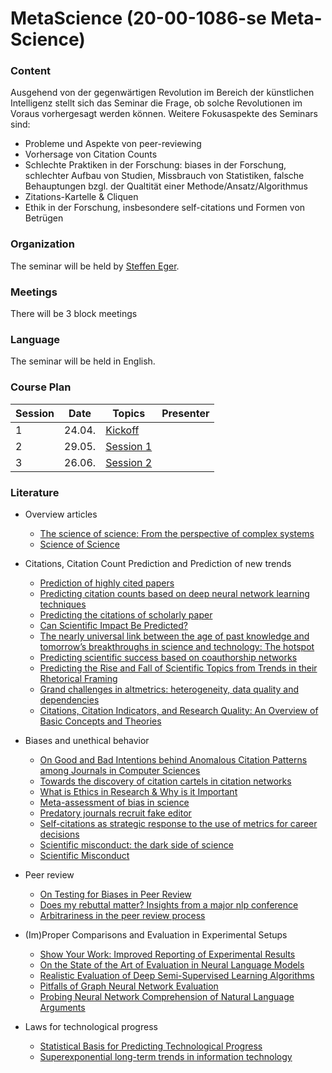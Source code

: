 # MetaScience (20-00-1086-se Meta-Science)


### Content 

Ausgehend von der gegenwärtigen Revolution im Bereich der künstlichen Intelligenz stellt sich das Seminar die Frage, ob solche Revolutionen im Voraus vorhergesagt werden können. Weitere Fokusaspekte des Seminars sind:
- Probleme und Aspekte von peer-reviewing
- Vorhersage von Citation Counts
- Schlechte Praktiken in der Forschung: biases in der Forschung, schlechter Aufbau von Studien, Missbrauch von Statistiken, falsche Behauptungen bzgl. der Qualtität einer Methode/Ansatz/Algorithmus
- Zitations-Kartelle & Cliquen
- Ethik in der Forschung, insbesondere self-citations und Formen von Betrügen

### Organization
The seminar will be held by [Steffen Eger](https://www.informatik.tu-darmstadt.de/aiphes/aiphes/irg_position/index.en.jsp).
### Meetings
There will be 3 block meetings
### Language
The seminar will be held in English.

### Course Plan

|Session|Date|Topics|Presenter|
|-|------|---------------------------|-------------|
|1 | 24.04. | [Kickoff]() |  ||
|2 | 29.05. | [Session 1]() |  ||
|3 | 26.06. | [Session 2]()  ||

### Literature

* Overview articles
   - [The science of science: From the perspective of complex systems](https://www.sciencedirect.com/science/article/pii/S0370157317303289)
   - [Science of Science](https://www.barabasilab.com/publications/science-of-science)
 
* Citations, Citation Count Prediction and Prediction of new trends 
   - [Prediction of highly cited papers](https://arxiv.org/abs/1310.8220)
   - [Predicting citation counts based on deep neural network learning techniques](https://arxiv.org/abs/1809.04365)
   - [Predicting the citations of scholarly paper](https://www.sciencedirect.com/science/article/pii/S1751157718301767)
   - [Can Scientific Impact Be Predicted?](https://arxiv.org/pdf/1606.05905.pdf)
   - [The nearly universal link between the age of past knowledge and tomorrow’s breakthroughs in science and technology: The hotspot](https://advances.sciencemag.org/content/3/4/e1601315)
   - [Predicting scientific success based on coauthorship networks](https://link.springer.com/article/10.1140/epjds/s13688-014-0009-x)
   - [Predicting the Rise and Fall of Scientific Topics from Trends in their Rhetorical Framing](https://nlp.stanford.edu/pubs/prabhakaran2016rhetoricalroles.pdf)
   - [Grand challenges in altmetrics: heterogeneity, data quality and dependencies
](https://link.springer.com/article/10.1007/s11192-016-1910-9)
   - [Citations, Citation Indicators, and Research Quality: An Overview of Basic Concepts and Theories](https://journals.sagepub.com/doi/full/10.1177/2158244019829575)
   


* Biases and unethical behavior 
   - [On Good and Bad Intentions behind Anomalous Citation Patterns among Journals in Computer Sciences](https://arxiv.org/abs/1807.10804)
   - [Towards the discovery of citation cartels in citation networks](https://ui.adsabs.harvard.edu/abs/2016FrP.....4...49F/abstract)
   - [What is Ethics in Research & Why is it Important](https://www.veronaschools.org/cms/lib02/NJ01001379/Centricity/Domain/588/What%20is%20Ethics%20in%20Research%20Why%20is%20it%20Important.pdf)
   - [Meta-assessment of bias in science](https://www.ncbi.nlm.nih.gov/pubmed/?term=Meta-assessment+of+bias+in+science)
   - [Predatory journals recruit fake editor](https://www.nature.com/articles/543481a)
   - [Self-citations as strategic response to the use of metrics for career decisions](https://www.sciencedirect.com/science/article/pii/S0370157317303289)
   - [Scientific misconduct: the dark side of science](https://link.springer.com/article/10.1007/s12210-015-0415-4)
   - [Scientific Misconduct](https://www.annualreviews.org/doi/abs/10.1146/annurev-psych-122414-033437)
   

* Peer review
   - [On Testing for Biases in Peer Review](https://papers.nips.cc/paper/8770-on-testing-for-biases-in-peer-review.pdf)
   - [Does my rebuttal matter? Insights from a major nlp conference](https://www.aclweb.org/anthology/N19-1129.pdf)
   - [Arbitrariness in the peer review process](https://link.springer.com/article/10.1007/s11192-020-03348-1)


* (Im)Proper Comparisons and Evaluation in Experimental Setups
   - [Show Your Work: Improved Reporting of Experimental Results](https://arxiv.org/abs/1909.03004)
   - [On the State of the Art of Evaluation in Neural Language Models](https://arxiv.org/abs/1707.05589)
   - [Realistic Evaluation of Deep Semi-Supervised Learning Algorithms](https://papers.nips.cc/paper/7585-realistic-evaluation-of-deep-semi-supervised-learning-algorithms.pdf)
   - [Pitfalls of Graph Neural Network Evaluation](https://arxiv.org/abs/1811.05868)
   - [Probing Neural Network Comprehension of Natural Language Arguments](https://arxiv.org/abs/1907.07355)

* Laws for technological progress
   - [Statistical Basis for Predicting Technological Progress](https://journals.plos.org/plosone/article?id=10.1371/journal.pone.0052669)
   - [Superexponential long-term trends in information technology](https://www.sciencedirect.com/science/article/pii/S0040162511001429)
